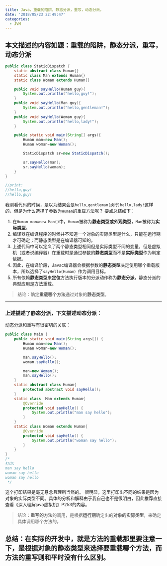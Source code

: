 ```yaml
---
title: Java，重载的陷阱，静态分派，重写，动态分派。
date: '2018/05/23 22:49:47'
categories:
  - JVM
---
```



## 本文描述的内容如题：重载的陷阱，静态分派，重写，动态分派
``` java
public class StaticDispatch {
    static abstract class Human{}
    static class Man extends Human{}
    static class Woman extends Human{}

    public void sayHello(Human guy){
        System.out.println("hello,guy!");
    }
    public void sayHello(Man guy){
        System.out.println("hello,gentleman!");
    }
    public void sayHello(Woman guy){
        System.out.println("hello,lady!");
    }

    public static void main(String[] args){
        Human man=new Man();
        Human woman=new Woman();

        StaticDispatch sr=new StaticDispatch();

        sr.sayHello(man);
        sr.sayHello(woman);
    }
}

//print:
//hello,guy!
//hello,guy!
```
我刚看代码的时候，是以为结果会是`hello,gentleman(换行)hello,lady!`这样的，但是为什么选择了参数为`Human`的重载方法呢？
要点总结如下：
1. 在`Human man=new Man()`中，`Human`被称为**静态类型或外观类型**，`Man`被称为**实际类型**。
2. 编译器在编译程序的时候并不知道一个对象的实际类型是什么，只能在运行期才可确定；而静态类型是在编译器可知的。
3. 上述代码中可以定义了两个静态类型相同但是实际类型不同的变量，但是虚拟机（或者说编译器）在重载时是通过参数的**静态类型**而不是**实际类型**作为判定依据。
4. 因此，在编译阶段，Javac编译器会根据参数的**静态类型**决定使用哪个重载版本，所以选择了`sayHello(Human）`作为调用目标。
5. 所有依赖**静态类型**来**定位**方法执行版本的分派动作称为**静态分派**，静态分派的典型应用是方法重载。

> 结论：确定**重载哪个方法**通过对象的**静态类型**。

---

### 上述描述了静态分派，下文描述动态分派：
动态分派和重写有很密切的关联：

``` java
public class Main {
    public static void main(String args[]) {
        Human man=new Man();
        Human woman=new Woman();

        man.sayHello();
        woman.sayHello();

        man=new Woman();
        man.sayHello();
    }
    static abstract class Human{
        protected abstract void sayHello();
    }
    static class  Man extends Human{
        @Override
        protected void sayHello() {
            System.out.println("man say hello");
        }
    }
    static class Woman extends Human{
        @Override
        protected void sayHello() {
            System.out.println("woman say hello");
        }
    }
}
/*
打印:
man say hello
woman say hello
woman say hello
 */
```
这个打印结果是毫无悬念且理所当然的。
很明显，这里打印出不同的结果是因为对象的实际类型不同。具体的分析和解释由于我自己也不是很明白，因此推荐直接查看《深入理解java虚拟机》P253的内容。
> 结论：**重写的方法**的调用，是根据**运行期**确定出的**对象的实际类型**，来确定具体调用哪个方法的。


## 总结：在实际的开发中，就是方法的重载那里要注意一下，是根据对象的静态类型来选择要重载哪个方法，而方法的重写则和平时没有什么区别。
                                                                                                                                                                                                                                                                                                                                                                                                                                                                                                                                                                                                                                                                                                                                                                                                                                                                                                                                                                                                                                                                                                                                                                                                                                                                                                                                                                                                                                                                                                                                                                                                                                                                                                                                                                                                                                                                                                                                                                                                                                                                                                                                                                                                                                                                                                                                                                                                                                                                                                                                                                                                                                                                                                                                                                                                                                                                                                                                                                                                                                                                                                                                                                                                                                                                                                                                                                                                                                                                                                                                                                                                                                                                                                                                                                                                                                                                                                                                                                                                                                                                                                                                                                                                                                                                                                                                                                                                                                                                                                                                                                                                                                                                                                                                                                                                                                                                                                                                                                                                                                                                                                                                                                                                                                                                                                                                                                                                                                                                                                                                                                                                                                                                                                                                                                                                                                                                                                                                                                                                                                                                                                                                                                                                                                                                                                                                                                                                                                                                                                                                                                                                                                                                                                                                                                                                                                                                                                                                                                                                                                                                                                                                                                                                                                                              